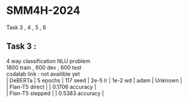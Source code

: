 # SMM4H-2024    
Task 3 , 4 , 5 , 6     
## Task 3 :     
4 way classification NLU problem     
1800 train , 600 dev , 600 test      
codalab link : not availible yet      
| DeBERTa         | 5 epochs | 117 seed | 2e-5 lr | 1e-2 wd | adam |         Unknown |      
| Flan-T5 direct  |                                                | 0.1706 accuracy |    
| Flan-T5 stepped |                                                | 0.5383 accuracy |
